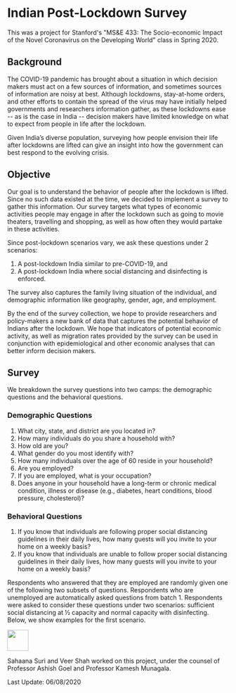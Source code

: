# Indian Post-Lockdown Survey

This was a project for Stanford's "MS&E 433: The Socio-economic Impact of the Novel Coronavirus on the Developing World" class in Spring 2020.

## Background
The COVID-19 pandemic has brought about a situation in which decision makers must act on a few sources of information, and sometimes sources of information are noisy at best. Although lockdowns, stay-at-home orders, and other efforts to contain the spread of the virus may have initially helped governments and researchers information gather, as these lockdowns ease -- as is the case in India -- decision makers have limited knowledge on what to expect from people in life after the lockdown.

Given India’s diverse population, surveying how people envision their life after lockdowns are lifted can give an insight into how the government can best respond to the evolving crisis. 

## Objective
Our goal is to understand the behavior of people after the lockdown is lifted. Since no such data existed at the time, we decided to implement a survey to gather this information. Our survey targets what types of economic activities people may engage in after the lockdown such as going to movie theaters, travelling and shopping, as well as how often they would partake in these activities. 

Since post-lockdown scenarios vary, we ask these questions under 2 scenarios:
1. A post-lockdown India similar to pre-COVID-19, and 
2. A post-lockdown India where social distancing and disinfecting is enforced. 

The survey also captures the family living situation of the individual, and demographic information like geography, gender, age, and employment.

By the end of the survey collection, we hope to provide researchers and policy-makers a new bank of data that captures the potential behavior of Indians after the lockdown. We hope that indicators of potential economic activity, as well as migration rates provided by the survey can be used in conjunction with epidemiological and other economic analyses that can better inform decision makers.

## Survey
We breakdown the survey questions into two camps: the demographic questions and the behavioral questions.

### Demographic Questions
1. What city, state, and district are you located in?  
2. How many individuals do you share a household with?
3. How old are you?
4. What gender do you most identify with?
5. How many individuals over the age of 60 reside in your household?
5. Are you employed?
6. If you are employed, what is your occupation?
7. Does anyone in your household have a long-term or chronic medical condition, illness or disease (e.g., diabetes, heart conditions, blood pressure, cholesterol)? 

### Behavioral Questions
1. If you know that individuals are following proper social distancing guidelines in their daily lives, how many guests will you invite to your home on a weekly basis?
2. If you know that individuals are unable to follow proper social distancing guidelines in their daily lives, how many guests will you invite to your home on a weekly basis?

Respondents who answered that they are employed are randomly given one of the following two subsets of questions. Respondents who are unemployed are automatically asked questions from batch 1. Respondents were asked to consider these questions under two scenarios:  sufficient social distancing at ½ capacity and normal capacity with disinfecting. Below, we show examples for the first scenario. 

<img src="https://github.com/Indian-Life-After-Lockdown-Survey/images/batch1.png" height="48" width="48">

Sahaana Suri and Veer Shah worked on this project, under the counsel of Professor Ashish Goel and Professor Kamesh Munagala.


Last Update: 06/08/2020
